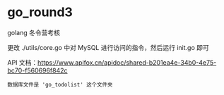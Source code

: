 # go_round3
 golang 冬令营考核

更改 ./utils/core.go 中对 MySQL 进行访问的指令，然后运行 init.go 即可

API 文档：https://www.apifox.cn/apidoc/shared-b201ea4e-34b0-4e75-bc70-f560696f842c

 ```
 数据库文件是 'go_todolist' 这个文件夹
 ```

